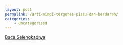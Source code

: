 ```yaml
---
layout: post
permalink: /arti-mimpi-tergores-pisau-dan-berdarah/
categories:
    - Uncategorized
---
```


[Baca Selengkapnya](/08)